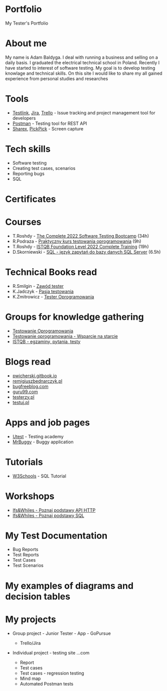 # Portfolio
My Tester's Portfolio

# About me
My name is Adam Baldyga. I deal with running a business and selling on a daily basis. I graduated  the electrical technical school in Poland. Recently I have started to interest of software testing. My goal is to develop testing knowlage and technical skills. On this site I would like to share my all gained experience 
from personal studies and researches

# Tools
 * [Testlink](https://bitnami.com/stack/testlink), [Jira](https://www.atlassian.com/pl/software/jira), [Trello](https://trello.com/) - Issue tracking and project management tool for developers
 * [Postman](https://www.postman.com/) - Testing tool for REST API
 * [Sharex](https://getsharex.com/), [PickPick](https://picpick.app/pl/) - Screen capture

# Tech skills
* Software testing
* Creating test cases, scenarios
* Reporting bugs
* SQL

# Certificates

# Courses
 * T.Roshdy - [The Complete 2022 Software Testing Bootcamp](https://www.udemy.com/course/testerbootcamp/) (34h)
 * R.Podraza - [Praktyczny kurs testowania oprogramowania](https://www.udemy.com/course/praktyczny-kurs-testowania-oprogramowania/) (9h)
 * T.Roshdy - [ISTQB Foundation Level 2022 Complete Training](https://www.udemy.com/course/foundation-level-training/) (19h)
 * D.Skorniewski - [SQL - język zapytań do bazy danych SQL Server](https://www.udemy.com/course/kurs-sql/) (6.5h)

# Technical Books read
 * R.Smilgin - [Zawód tester](https://helion.pl/ksiazki/zawod-tester-od-decyzji-do-zdobycia-doswiadczenia-radoslaw-smilgin,e_0vj2.htm#format/e)
 * K.Jadczyk - [Pasja testowania](https://helion.pl/ksiazki/pasja-testowania-wydanie-ii-rozszerzone-krzysztof-jadczyk,paste2.htm)
 * K.Zmitrowicz - [Tester Oprogramowania](https://helion.pl/ksiazki/tester-oprogramowania-przygotowanie-do-egzaminu-z-testowania-oprogramowania-karolina-zmitrowicz,e_00c5.htm#format/e)

# Groups for knowledge gathering
 * [Testowanie Oprogramowania](https://pl-pl.facebook.com/groups/TestowanieOprogramowania/)
 * [Testowanie oprogramowania - Wsparcie na starcie](https://www.facebook.com/groups/testeroprogramowania)
 * [ISTQB - egzaminy, pytania, testy](https://www.facebook.com/groups/194288250951242/)

# Blogs read
 * [pwicherski.gitbook.io](https://pwicherski.gitbook.io/testowanie-oprogramowania/)
 * [remigiuszbednarczyk.pl](https://remigiuszbednarczyk.pl/)
 * [bugfreeblog.com](https://bugfreeblog.com/)
 * [guru99.com](https://www.guru99.com/)
 * [testerzy.pl](https://testerzy.pl/)
 * [testuj.pl](https://testuj.pl/blog/)


# Apps and job pages
* [Utest](https://www.utest.com/academy) - Testing academy
* [MrBuggy](http://mrbuggy.pl/) - Buggy application

# Tutorials
 * [W3Schools](https://www.w3schools.com/sql/) - SQL Tutorial

# Workshops
 * [Ifs&Whiles - Poznaj podstawy API HTTP](https://www.czyitjestdlamnie.pl/warsztaty-testowanie-api-http)
 * [Ifs&Whiles - Poznaj podstawy SQL](https://www.czyitjestdlamnie.pl/warsztaty-podstawy-sql)

# My Test Documentation
 * Bug Reports
 * Test Reports
 * Test Cases
 * Test Scenarios

# My examples of diagrams and decision tables
# My projects
 * Group project - Junior Tester - App - GoPursue
   * Trello/Jira
 
 * Individual project - testing site ...com
   * Report
   * Test cases
   * Test cases - regression testing
   * Mind map
   * Automated Postman tests
